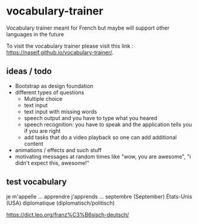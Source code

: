 # vocabulary-trainer
Vocabulary trainer meant for French but maybe will support other languages in the future

To visit the vocabulary trainer please visit this link : https://naseif.github.io/vocabulary-trainer/.

## ideas / todo

- Bootstrap as design foundation
- different types of questions
  - Multiple choice
  - text input
  - text input with missing words
  - speech output and you have to type what you heared
  - speech recognition: you have to speak and the application tells you if you are right
  - add tasks that do a video playback so one can add additional content
- animations / effects and such stuff
- motivating messages at random times like "wow, you are awesome", "i didn't expect this, awesome!"

## test vocabulary

je m'appelle ...
apprendre
j'apprends ...
septembre (September)
États-Unis (USA)
diplomatique (diplomatisch/politisch)

https://dict.leo.org/franz%C3%B6sisch-deutsch/
